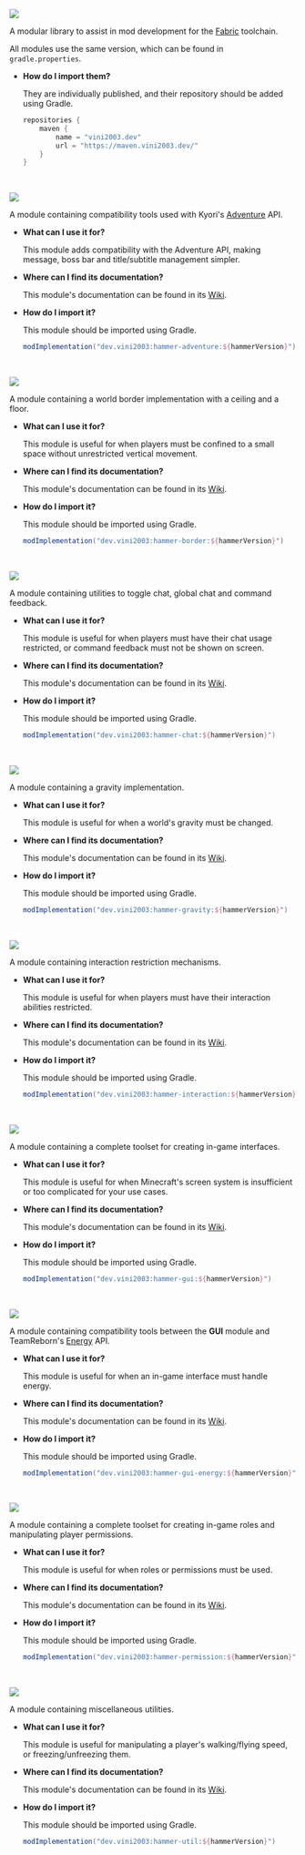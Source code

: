 ![](https://img.shields.io/badge/-Hammer-orange?style=for-the-badge&logo=appveyor)

A modular library to assist in mod development for the [Fabric](https://fabricmc.net) toolchain.

All modules use the same version, which can be found in `gradle.properties`.

- **How do I import them?**

  They are individually published, and their repository should be added using Gradle.
    ```groovy
    repositories {
        maven {
            name = "vini2003.dev"
            url = "https://maven.vini2003.dev/"
        }
    }
    ```

<br>

![](https://img.shields.io/badge/-Hammer%20Adventure-blue?style=for-the-badge&logo=appveyor)

A module containing compatibility tools used with Kyori's [Adventure](https://github.com/KyoriPowered/adventure) API.

- **What can I use it for?**

  This module adds compatibility with the Adventure API, making message, boss bar and title/subtitle management simpler.


- **Where can I find its documentation?**

  This module's documentation can be found in its [Wiki](https://github.com/vini2003/Hammer/wiki/Hammer-Adventure).


- **How do I import it?**

  This module should be imported using Gradle.

    ```groovy
    modImplementation("dev.vini2003:hammer-adventure:${hammerVersion}")
    ```

<br>

![](https://img.shields.io/badge/-Hammer%20Border-blue?style=for-the-badge&logo=appveyor)

A module containing a world border implementation with a ceiling and a floor.

- **What can I use it for?**

  This module is useful for when players must be confined to a small space without unrestricted vertical movement.


- **Where can I find its documentation?**

  This module's documentation can be found in its [Wiki](https://github.com/vini2003/Hammer/wiki/Hammer-Border).


- **How do I import it?**

  This module should be imported using Gradle.

    ```groovy
    modImplementation("dev.vini2003:hammer-border:${hammerVersion}")
    ```

<br>

![](https://img.shields.io/badge/-Hammer%20Chat-blue?style=for-the-badge&logo=appveyor)

A module containing utilities to toggle chat, global chat and command feedback.

- **What can I use it for?**

  This module is useful for when players must have their chat usage restricted, or command feedback must not be shown on screen.


- **Where can I find its documentation?**

  This module's documentation can be found in its [Wiki](https://github.com/vini2003/Hammer/wiki/Hammer-Chat).


- **How do I import it?**

  This module should be imported using Gradle.

    ```groovy
    modImplementation("dev.vini2003:hammer-chat:${hammerVersion}")
    ```

<br>

![](https://img.shields.io/badge/-Hammer%20Gravity-blue?style=for-the-badge&logo=appveyor)

A module containing a gravity implementation.

- **What can I use it for?**

  This module is useful for when a world's gravity must be changed.


- **Where can I find its documentation?**

  This module's documentation can be found in its [Wiki](https://github.com/vini2003/Hammer/wiki/Hammer-Gravity).


- **How do I import it?**

  This module should be imported using Gradle.

    ```groovy
    modImplementation("dev.vini2003:hammer-gravity:${hammerVersion}")
    ```

<br>

![](https://img.shields.io/badge/-Hammer%20Interaction-blue?style=for-the-badge&logo=appveyor)

A module containing interaction restriction mechanisms.

- **What can I use it for?**

  This module is useful for when players must have their interaction abilities restricted.


- **Where can I find its documentation?**

  This module's documentation can be found in its [Wiki](https://github.com/vini2003/Hammer/wiki/Hammer-Interaction).


- **How do I import it?**

  This module should be imported using Gradle.

    ```groovy
    modImplementation("dev.vini2003:hammer-interaction:${hammerVersion}")
    ```

<br>

![](https://img.shields.io/badge/-Hammer%20GUI-blue?style=for-the-badge&logo=appveyor)

A module containing a complete toolset for creating in-game interfaces.

- **What can I use it for?**

  This module is useful for when Minecraft's screen system is insufficient or too complicated for your use cases.


- **Where can I find its documentation?**

  This module's documentation can be found in its [Wiki](https://github.com/vini2003/Hammer/wiki/Hammer-GUI).


- **How do I import it?**

  This module should be imported using Gradle.

    ```groovy
    modImplementation("dev.vini2003:hammer-gui:${hammerVersion}")
    ```

<br>

![](https://img.shields.io/badge/-Hammer%20GUI%20Energy-blue?style=for-the-badge&logo=appveyor)

A module containing compatibility tools between the **GUI** module and TeamReborn's [Energy](https://github.com/TechReborn/Energy) API.

- **What can I use it for?**

  This module is useful for when an in-game interface must handle energy.


- **Where can I find its documentation?**

  This module's documentation can be found in its [Wiki](https://github.com/vini2003/Hammer/wiki/Hammer-GUI-Energy).


- **How do I import it?**

  This module should be imported using Gradle.

    ```groovy
    modImplementation("dev.vini2003:hammer-gui-energy:${hammerVersion}")
    ```

<br>

![](https://img.shields.io/badge/-Hammer%20Permission-blue?style=for-the-badge&logo=appveyor)

A module containing a complete toolset for creating in-game roles and manipulating player permissions.

- **What can I use it for?**

  This module is useful for when roles or permissions must be used.


- **Where can I find its documentation?**

  This module's documentation can be found in its [Wiki](https://github.com/vini2003/Hammer/wiki/Hammer-Permission).


- **How do I import it?**

  This module should be imported using Gradle.

    ```groovy
    modImplementation("dev.vini2003:hammer-permission:${hammerVersion}")
    ```

<br>

![](https://img.shields.io/badge/-Hammer%20Util-blue?style=for-the-badge&logo=appveyor)

A module containing miscellaneous utilities.

- **What can I use it for?**

  This module is useful for manipulating a player's walking/flying speed, or freezing/unfreezing them.


- **Where can I find its documentation?**

  This module's documentation can be found in its [Wiki](https://github.com/vini2003/Hammer/wiki/Hammer-Util).


- **How do I import it?**

  This module should be imported using Gradle.

    ```groovy
    modImplementation("dev.vini2003:hammer-util:${hammerVersion}")
    ```

